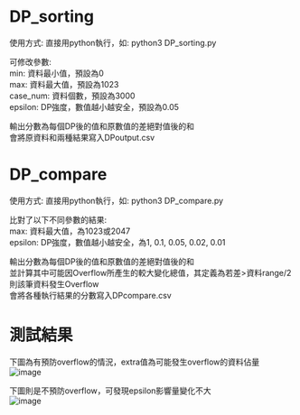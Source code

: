 # DP_sorting
使用方式: 直接用python執行，如: python3 DP_sorting.py

可修改參數:  
  min: 資料最小值，預設為0  
  max: 資料最大值，預設為1023  
  case_num: 資料個數，預設為3000  
  epsilon: DP強度，數值越小越安全，預設為0.05

輸出分數為每個DP後的值和原數值的差絕對值後的和  
會將原資料和兩種結果寫入DPoutput.csv


# DP_compare
使用方式: 直接用python執行，如: python3 DP_compare.py

比對了以下不同參數的結果:  
  max: 資料最大值，為1023或2047  
  epsilon: DP強度，數值越小越安全，為1, 0.1, 0.05, 0.02, 0.01

輸出分數為每個DP後的值和原數值的差絕對值後的和  
並計算其中可能因Overflow所產生的較大變化總值，其定義為若差>資料range/2則該筆資料發生Overflow  
會將各種執行結果的分數寫入DPcompare.csv

# 測試結果  
下圖為有預防overflow的情況，extra值為可能發生overflow的資料佔量  
![image](https://github.com/cislab-ntut/DP_sorting/assets/62545842/642f2177-02e2-4b5e-86ff-783bdbe0b47c)

下圖則是不預防overflow，可發現epsilon影響量變化不大  
![image](https://github.com/cislab-ntut/DP_sorting/assets/62545842/bebb334d-8e07-4bc4-bcb7-6655605cafaf)

